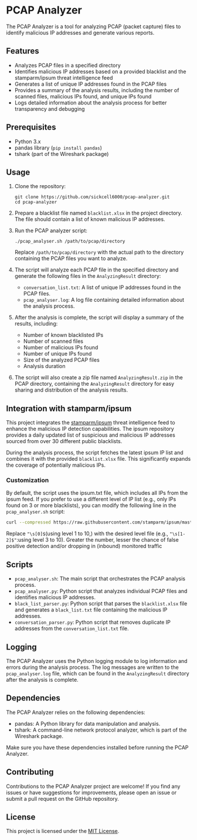# PCAP Analyzer

The PCAP Analyzer is a tool for analyzing PCAP (packet capture) files to identify malicious IP addresses and generate various reports.

## Features

- Analyzes PCAP files in a specified directory
- Identifies malicious IP addresses based on a provided blacklist and the stamparm/ipsum threat intelligence feed
- Generates a list of unique IP addresses found in the PCAP files
- Provides a summary of the analysis results, including the number of scanned files, malicious IPs found, and unique IPs found
- Logs detailed information about the analysis process for better transparency and debugging

## Prerequisites

- Python 3.x
- pandas library (`pip install pandas`)
- tshark (part of the Wireshark package)

## Usage

1. Clone the repository:

   ```
   git clone https://github.com/sickcell6000/pcap-analyzer.git
   cd pcap-analyzer
   ```

2. Prepare a blacklist file named `blacklist.xlsx` in the project directory. The file should contain a list of known malicious IP addresses.

3. Run the PCAP analyzer script:

   ```
   ./pcap_analyser.sh /path/to/pcap/directory
   ```

   Replace `/path/to/pcap/directory` with the actual path to the directory containing the PCAP files you want to analyze.

4. The script will analyze each PCAP file in the specified directory and generate the following files in the `AnalyzingResult` directory:

   - `conversation_list.txt`: A list of unique IP addresses found in the PCAP files.
   - `pcap_analyser.log`: A log file containing detailed information about the analysis process.

5. After the analysis is complete, the script will display a summary of the results, including:

   - Number of known blacklisted IPs
   - Number of scanned files
   - Number of malicious IPs found
   - Number of unique IPs found
   - Size of the analyzed PCAP files
   - Analysis duration

6. The script will also create a zip file named `AnalyzingResult.zip` in the PCAP directory, containing the `AnalyzingResult` directory for easy sharing and distribution of the analysis results.

## Integration with stamparm/ipsum

This project integrates the [stamparm/ipsum](https://github.com/stamparm/ipsum) threat intelligence feed to enhance the malicious IP detection capabilities. The ipsum repository provides a daily updated list of suspicious and malicious IP addresses sourced from over 30 different public blacklists.

During the analysis process, the script fetches the latest ipsum IP list and combines it with the provided `blacklist.xlsx` file. This significantly expands the coverage of potentially malicious IPs.

### Customization

By default, the script uses the ipsum.txt file, which includes all IPs from the ipsum feed. If you prefer to use a different level of IP list (e.g., only IPs found on 3 or more blacklists), you can modify the following line in the `pcap_analyser.sh` script:

```bash
curl --compressed https://raw.githubusercontent.com/stamparm/ipsum/master/ipsum.txt 2>/dev/null | grep -v "#" | grep -v -E "\s[0]$" | cut -f 1 >> "$PCAP_PATH/black_list.txt"
```

Replace `"\s[0]$`(using level 1 to 10,) with the desired level file (e.g., `"\s[1-2]$"`:using level 3 to 10).
Greater the number, lesser the chance of false positive detection and/or dropping in (inbound) monitored traffic

## Scripts

- `pcap_analyser.sh`: The main script that orchestrates the PCAP analysis process.
- `pcap_analyser.py`: Python script that analyzes individual PCAP files and identifies malicious IP addresses.
- `black_list_parser.py`: Python script that parses the `blacklist.xlsx` file and generates a `black_list.txt` file containing the malicious IP addresses.
- `conversation_parser.py`: Python script that removes duplicate IP addresses from the `conversation_list.txt` file.

## Logging

The PCAP Analyzer uses the Python logging module to log information and errors during the analysis process. The log messages are written to the `pcap_analyser.log` file, which can be found in the `AnalyzingResult` directory after the analysis is complete.

## Dependencies

The PCAP Analyzer relies on the following dependencies:

- pandas: A Python library for data manipulation and analysis.
- tshark: A command-line network protocol analyzer, which is part of the Wireshark package.

Make sure you have these dependencies installed before running the PCAP Analyzer.

## Contributing

Contributions to the PCAP Analyzer project are welcome! If you find any issues or have suggestions for improvements, please open an issue or submit a pull request on the GitHub repository.

## License

This project is licensed under the [MIT License](LICENSE).
